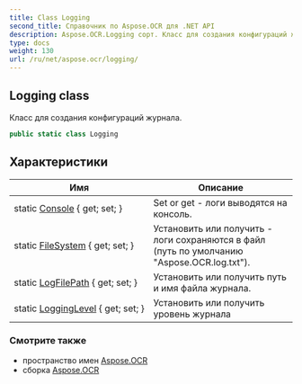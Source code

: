 ```yaml
---
title: Class Logging
second_title: Справочник по Aspose.OCR для .NET API
description: Aspose.OCR.Logging сорт. Класс для создания конфигураций журнала.
type: docs
weight: 130
url: /ru/net/aspose.ocr/logging/
---
```

## Logging class

Класс для создания конфигураций журнала.

```csharp
public static class Logging
```

## Характеристики

| Имя | Описание |
| --- | --- |
| static [Console](../../aspose.ocr/logging/console/) { get; set; } | Set or get - логи выводятся на консоль. |
| static [FileSystem](../../aspose.ocr/logging/filesystem/) { get; set; } | Установить или получить - логи сохраняются в файл (путь по умолчанию "Aspose.OCR.log.txt"). |
| static [LogFilePath](../../aspose.ocr/logging/logfilepath/) { get; set; } | Установить или получить путь и имя файла журнала. |
| static [LoggingLevel](../../aspose.ocr/logging/logginglevel/) { get; set; } | Установить или получить уровень журнала |

### Смотрите также

* пространство имен [Aspose.OCR](../../aspose.ocr/)
* сборка [Aspose.OCR](../../)


